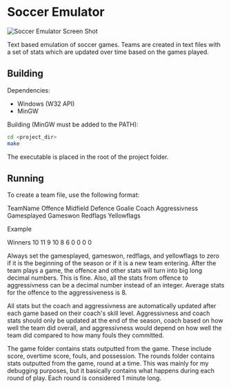 # Soccer Emulator

![Soccer Emulator Screen Shot](https://raw.github.com/DeadHeadRussell/website/master/Servers/data/images/personalProjects/Soccer%20Emulator.png)

Text based emulation of soccer games.  Teams are created in text files with a set of stats which are updated over time based on the games played.

## Building

Dependencies:
* Windows (W32 API)
* MinGW

Building (MinGW must be added to the PATH):
```bash
cd <project_dir>
make
```

The executable is placed in the root of the project folder.

## Running

To create a team file, use the following format:

TeamName Offence Midfield Defence Goalie Coach Aggressivness Gamesplayed Gameswon Redflags Yellowflags

Example

Winners 10 11 9 10 8 6 0 0 0 0

Always set the gamesplayed, gameswon, redflags, and yellowflags to zero if it is the beginning of the season or if it is a new team entering.  After the team plays a game, the offence and other stats will turn into big long decimal numbers.  This is fine.  Also, all the stats from offence to aggressivness can be a decimal number instead of an integer.  Average stats for the offence to the aggressiveness is 8.

All stats but the coach and aggressivness are automatically updated after each game based on their coach's skill level.  Aggressivness and coach stats should only be updated at the end of the season, coach based on how well the team did overall, and aggressivness would depend on how well the team did compared to how many fouls they committed.

The game folder contains stats outputted from the game.  These include score, overtime score, fouls, and possession.  The rounds folder contains stats outputted from the game, round at a time.  This was mainly for my debugging purposes, but it basically contains what happens during each round of play.  Each round is considered 1 minute long.

